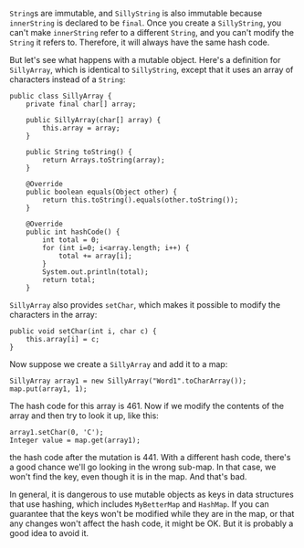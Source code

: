 `String`s are immutable, and `SillyString` is also immutable because `innerString` is declared to be `final`. Once you create a `SillyString`, you can't make `innerString` refer to a different `String`, and you can't modify the `String` it refers to. Therefore, it will always have the same hash code.


But let's see what happens with a mutable object. Here's a definition for `SillyArray`, which is identical to `SillyString`, except that it uses an array of characters instead of a `String`:

```code
public class SillyArray {
    private final char[] array;

    public SillyArray(char[] array) {
        this.array = array;
    }

    public String toString() {
        return Arrays.toString(array);
    }
    
    @Override
    public boolean equals(Object other) {
        return this.toString().equals(other.toString());
    }
    
    @Override
    public int hashCode() {
        int total = 0;
        for (int i=0; i<array.length; i++) {
            total += array[i];
        }
        System.out.println(total);
        return total;
    }
```


`SillyArray` also provides `setChar`, which makes it possible to modify the characters in the array:

```code
public void setChar(int i, char c) {
    this.array[i] = c;
}
```

Now suppose we create a `SillyArray` and add it to a map:

```code
SillyArray array1 = new SillyArray("Word1".toCharArray());
map.put(array1, 1);
```

The hash code for this array is 461. Now if we modify the contents of the array and then try to look it up, like this:

```code
array1.setChar(0, 'C');
Integer value = map.get(array1);
```

the hash code after the mutation is 441. With a different hash code, there's a good chance we'll go looking in the wrong sub-map. In that case, we won't find the key, even though it is in the map. And that's bad.


In general, it is dangerous to use mutable objects as keys in data structures that use hashing, which includes `MyBetterMap` and `HashMap`. If you can guarantee that the keys won't be modified while they are in the map, or that any changes won't affect the hash code, it might be OK. But it is probably a good idea to avoid it.